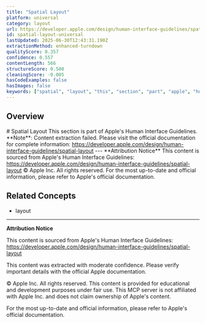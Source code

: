 ```yaml
---
title: "Spatial Layout"
platform: universal
category: layout
url: https://developer.apple.com/design/human-interface-guidelines/spatial-layout
id: spatial-layout-universal
lastUpdated: 2025-06-30T12:43:31.190Z
extractionMethod: enhanced-turndown
qualityScore: 0.357
confidence: 0.557
contentLength: 566
structureScore: 0.500
cleaningScore: -0.005
hasCodeExamples: false
hasImages: false
keywords: ["spatial", "layout", "this", "section", "part", "apple", "human", "interface", "guidelines", "note"]
---
```

## Overview

\# Spatial Layout This section is part of Apple's Human Interface Guidelines. \*\*Note\*\*: Content extraction failed. Please visit the official documentation for complete information: https://developer.apple.com/design/human-interface-guidelines/spatial-layout --- \*\*Attribution Notice\*\* This content is sourced from Apple's Human Interface Guidelines: https://developer.apple.com/design/human-interface-guidelines/spatial-layout © Apple Inc. All rights reserved. For the most up-to-date and official information, please refer to Apple's official documentation.

## Related Concepts

- layout

---

**Attribution Notice**

This content is sourced from Apple's Human Interface Guidelines: https://developer.apple.com/design/human-interface-guidelines/spatial-layout

This content was extracted with moderate confidence. Please verify important details with the official Apple documentation.

© Apple Inc. All rights reserved. This content is provided for educational and development purposes under fair use. This MCP server is not affiliated with Apple Inc. and does not claim ownership of Apple's content.

For the most up-to-date and official information, please refer to Apple's official documentation.
